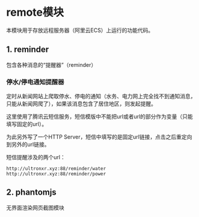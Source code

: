 # remote模块

本模块用于存放远程服务器（阿里云ECS）上运行的功能代码。

## 1. reminder

包含各种消息的“提醒器”（reminder）

### 停水/停电通知提醒器

定时从新闻网站上爬取停水、停电的通知（水务、电力网上完全找不到通知消息，只能从新闻网爬了），如果该消息包含了居住地区，则发起提醒。

这里使用了腾讯云短信服务，短信模版中不能把url或者url的部分作为变量（只能填写固定的url）。

为此另外写了一个HTTP Server，短信中填写的是固定url链接，点击之后重定向到另外的url链接。

短信提醒涉及的两个url：

```url
http://ultronxr.xyz:88/reminder/water
http://ultronxr.xyz:88/reminder/power
```

## 2. phantomjs

无界面渲染网页截图模块
